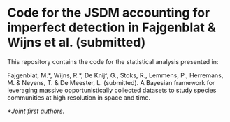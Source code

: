 # Code for the JSDM accounting for imperfect detection in Fajgenblat & Wijns et al. (submitted)
This repository contains the code for the statistical analysis presented in:

Fajgenblat, M.*, Wijns, R.\*, De Knijf, G., Stoks, R., Lemmens, P., Herremans, M. & Neyens, T. & De Meester, L. (submitted). A Bayesian framework for leveraging massive opportunistically collected datasets to study species communities at high resolution in space and time.

*\*Joint first authors*.
